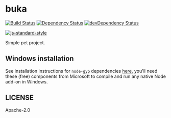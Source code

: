 # buka

[![Build Status][build-badge]][build]
[![Dependency Status][dependency-badge]][dependency]
[![devDependency Status][devDependency-badge]][devDependency]

[![js-standard-style][js-standard-badge]][js-standard]

Simple pet project.

## Windows installation

See installation instructions for `node-gyp` dependencies [here](https://github.com/nodejs/node-gyp#installation), you'll need these (free) components from Microsoft to compile and run any native Node add-on in Windows.

## LICENSE

Apache-2.0

[build-badge]: https://img.shields.io/travis/blobor/buka.svg?style=flat-square
[build]: https://travis-ci.org/blobor/buka
[dependency-badge]: https://david-dm.org/blobor/buka.svg?style=flat-square
[dependency]: https://david-dm.org/blobor/buka
[devDependency-badge]: https://david-dm.org/blobor/buka/dev-status.svg?style=flat-square
[devDependency]: https://david-dm.org/blobor/buka#info=devDependencies
[js-standard-badge]: https://img.shields.io/badge/code%20style-standard-brightgreen.svg?style=flat-square
[js-standard]: http://standardjs.com
